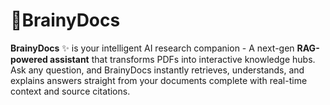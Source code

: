 # 🧠BrainyDocs

**BrainyDocs** ✨ is your intelligent AI research companion - A next-gen **RAG-powered assistant** that transforms PDFs into interactive knowledge hubs. Ask any question, and BrainyDocs instantly retrieves, understands, and explains answers straight from your documents  complete with real-time context and source citations.
